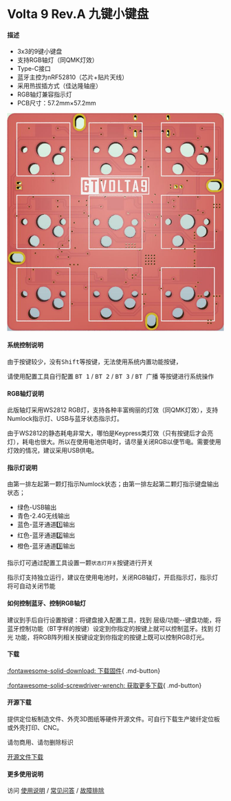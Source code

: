 Volta 9 Rev.A 九键小键盘
=====================

#### 描述

- 3x3的9键小键盘
- 支持RGB轴灯（同QMK灯效）
- Type-C接口
- 蓝牙主控为nRF52810（芯片+贴片天线）
- 采用热拔插方式（佳达隆轴座）
- RGB轴灯兼容指示灯
- PCB尺寸：57.2mm×57.2mm

![](../img/volta9.jpg "GT Volta9 Rev.A PCB")

#### 系统控制说明

由于按键较少，没有<kbd>Shift</kbd>等按键，无法使用系统内置功能按键，

请使用配置工具自行配置 <kbd>BT 1</kbd> / <kbd>BT 2</kbd> / <kbd>BT 3</kbd> / <kbd>BT 广播</kbd> 等按键进行系统操作

#### RGB轴灯说明

此版轴灯采用WS2812 RGB灯，支持各种丰富绚丽的灯效（同QMK灯效），支持Numlock指示灯、USB与蓝牙状态指示灯。

由于WS2812的静态耗电非常大，哪怕是Keypress类灯效（只有按键后才会亮灯），耗电也很大。所以在使用电池供电时，请尽量关闭RGB以便节电。需要使用灯效的情况，建议采用USB供电。

#### 指示灯说明

由第一排左起第一颗灯指示Numlock状态；由第一排左起第二颗灯指示键盘输出状态；

- 绿色-USB输出
- 青色-2.4G无线输出
- 蓝色-蓝牙通道1️⃣输出
- 红色-蓝牙通道2️⃣输出
- 橙色-蓝牙通道3️⃣输出

指示灯可通过配置工具设置一颗`状态灯开关`按键进行开关

指示灯支持独立运行，建议在使用电池时，关闭RGB轴灯，开启指示灯，指示灯将可自动关闭节能

#### 如何控制蓝牙、控制RGB轴灯

建议到手后自行设置按键：将键盘接入配置工具，找到 层级/功能--键盘功能，将蓝牙控制功能（BT字样的按键）设定到你指定的按键上就可以控制蓝牙。找到 灯光 功能，将RGB阵列相关按键设定到你指定的按键上既可以控制RGB灯光。

#### 下载

[:fontawesome-solid-download:  下载固件](https://glab.online/down/Glab3.0/){ .md-button}

[:fontawesome-solid-screwdriver-wrench:  获取更多下载](../down/download.md){ .md-button}

#### 开源下载

提供定位板制造文件、外壳3D图纸等硬件开源文件。可自行下载生产玻纤定位板或外壳打印、CNC。

请勿商用、请勿删除标识

<a href="https://eyun.baidu.com/s/3bqA4ywZ" class="button">开源文件下载</a>

#### 更多使用说明

访问 [使用说明](../../manual) / [常见问答](../../faq) / [故障排除](../../trouble)